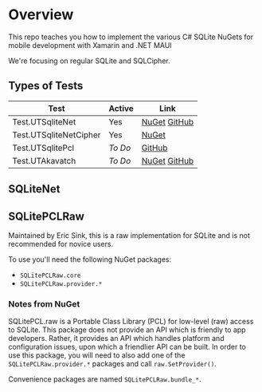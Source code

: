 # Overview

This repo teaches you how to implement the various C# SQLite NuGets for mobile development with Xamarin and .NET MAUI

We're focusing on regular SQLite and SQLCipher.

## Types of Tests

| Test | Active | Link |
|------|--------|------|
| Test.UTSqliteNet        | Yes | [NuGet](https://www.nuget.org/packages/sqlite-net-pcl) [GitHub](https://github.com/praeclarum/sqlite-net/) |
| Test.UTSqliteNetCipher  | Yes | [NuGet](https://www.nuget.org/packages/sqlite-net-sqlcipher) |
| Test.UTSqlitePcl        | *To Do* | [GitHub](https://github.com/ericsink/SQLitePCL.raw) |
| Test.UTAkavatch         | *To Do* | [NuGet](https://www.nuget.org/packages/akavache) [GitHub](https://github.com/reactiveui/Akavache) |

## SQLiteNet

## SQLitePCLRaw

Maintained by Eric Sink, this is a raw implementation for SQLite and is not recommended for novice users.

To use you'll need the following NuGet packages:

* `SQLitePCLRaw.core`
* `SQLitePCLRaw.provider.*`

### Notes from NuGet

SQLitePCL.raw is a Portable Class Library (PCL) for low-level (raw) access to SQLite.  This package does not provide an API which is friendly to app developers.  Rather, it provides an API which handles platform and configuration issues, upon which a friendlier API can be built.  In order to use this package, you will need to also add one of the `SQLitePCLRaw.provider.*` packages and call `raw.SetProvider()`.

Convenience packages are named `SQLitePCLRaw.bundle_*`.
